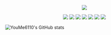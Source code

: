 <p align="center">
  <img src="https://capsule-render.vercel.app/api?type=wave&color=e5adae&height=300&section=header&text=YouMe6110&fontSize=70"/>
</p>

<p align="center">
  <img src="https://img.shields.io/badge/git-%23F05033.svg?style=for-the-badge&logo=git&logoColor=white"/> <img src="https://img.shields.io/badge/html5-%23E34F26.svg?style=for-the-badge&logo=html5&logoColor=white"/> <img src="https://img.shields.io/badge/java-%23ED8B00.svg?style=for-the-badge&logo=java&logoColor=white"/> <img src="https://img.shields.io/badge/c-%2300599C.svg?style=for-the-badge&logo=c&logoColor=white"/> <img src="https://img.shields.io/badge/c++-%2300599C.svg?style=for-the-badge&logo=c%2B%2B&logoColor=white"/> <img src="https://img.shields.io/badge/python-3670A0?style=for-the-badge&logo=python&logoColor=ffdd54"/> <img src="https://img.shields.io/badge/github-%23121011.svg?style=for-the-badge&logo=github&logoColor=white"/>
</p>

![YouMe6110's GitHub stats](https://github-readme-stats.vercel.app/api?username=YouMe6110&show_icons=true&theme=tokyonight)
